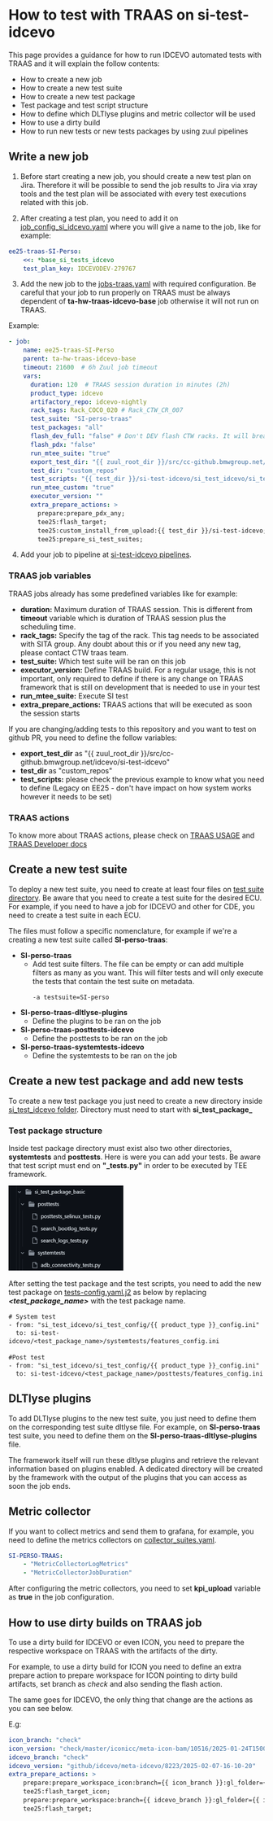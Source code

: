 # How to test with TRAAS on si-test-idcevo

This page provides a guidance for how to run IDCEVO automated tests with TRAAS and it will explain the follow contents:
 - How to create a new job
 - How to create a new test suite
 - How to create a new test package
 - Test package and test script structure
 - How to define which DLTlyse plugins and metric collector will be used
 - How to use a dirty build
 - How to run new tests or new tests packages by using zuul pipelines

## Write a new job

1. Before start creating a new job, you should create a new test plan on Jira. Therefore it will be possible to send the job results to Jira via xray tools and the test plan will be associated with every test executions related with this job.

2. After creating a test plan, you need to add it on [job_config_si_idcevo.yaml](https://cc-github.bmwgroup.net/idcevo/si-test-idcevo/blob/master/playbooks/reporting/files/job_config_si_idcevo.yaml) where you will give a name to the job, like for example:

```yaml
ee25-traas-SI-Perso:
    <<: *base_si_tests_idcevo
    test_plan_key: IDCEVODEV-279767
```

3. Add the new job to the [jobs-traas.yaml](https://cc-github.bmwgroup.net/idcevo/si-test-idcevo/blob/master/zuul.d/jobs/jobs-traas.yaml) with required configuration. Be careful that your job to run properly on TRAAS must be always dependent of **ta-hw-traas-idcevo-base** job otherwise it will not run on TRAAS.

Example:
```yaml
- job:
    name: ee25-traas-SI-Perso
    parent: ta-hw-traas-idcevo-base
    timeout: 21600  # 6h Zuul job timeout
    vars:
      duration: 120  # TRAAS session duration in minutes (2h)
      product_type: idcevo
      artifactory_repo: idcevo-nightly
      rack_tags: Rack_COCO_020 # Rack_CTW_CR_007
      test_suite: "SI-perso-traas"
      test_packages: "all"
      flash_dev_full: "false" # Don't DEV flash CTW racks. It will break them.
      flash_pdx: "false"
      run_mtee_suite: "true"
      export_test_dir: "{{ zuul_root_dir }}/src/cc-github.bmwgroup.net/idcevo/si-test-idcevo"
      test_dir: "custom_repos"
      test_scripts: "{{ test_dir }}/si-test-idcevo/si_test_idcevo/si_test_package_perso/systemtests"
      run_mtee_custom: "true"
      executor_version: ""
      extra_prepare_actions: >
        prepare:prepare_pdx_any;
        tee25:flash_target;
        tee25:custom_install_from_upload:{{ test_dir }}/si-test-idcevo;
        tee25:prepare_si_test_suites;
```

4. Add your job to pipeline at [si-test-idcevo pipelines](https://cc-github.bmwgroup.net/idcevo/si-test-idcevo/tree/master/zuul.d/pipelines).

### TRAAS job variables

TRAAS jobs already has some predefined variables like for example:

- **duration:** Maximum duration of TRAAS session. This is different from **timeout** variable which is duration of TRAAS session plus the scheduling time.
- **rack_tags:** Specify the tag of the rack. This tag needs to be associated with SITA group. Any doubt about this or if you need any new tag, please contact CTW traas team.
- **test_suite:** Which test suite will be ran on this job
- **executor_version:** Define TRAAS build. For a regular usage, this is not important, only required to define if there is any change on TRAAS framework that is still on development that is needed to use in your test
- **run_mtee_suite:** Execute SI test
- **extra_prepare_actions:** TRAAS actions that will be executed as soon the session starts

If you are changing/adding tests to this repository and you want to test on github PR, you need to define the follow variables:
- **export_test_dir** as "{{ zuul_root_dir }}/src/cc-github.bmwgroup.net/idcevo/si-test-idcevo"
- **test_dir** as "custom_repos"
- **test_scripts:** please check the previous example to know what you need to define (Legacy on EE25 - don't have impact on how system works however it needs to be set)

### TRAAS actions
To know more about TRAAS actions, please check on [TRAAS USAGE](https://cc-github.bmwgroup.net/marcoavsilva/traas/blob/main/Documentation/UseTRAAS.md) and [TRAAS Developer docs](https://developer.bmwgroup.net/docs/traas/)



## Create a new test suite

To deploy a new test suite, you need to create at least four files on [test suite directory](https://cc-github.bmwgroup.net/idcevo/si-test-idcevo/tree/master/test-suites/idcevo). Be aware that you need to create a test suite for the desired ECU. For example, if you need to have a job for IDCEVO and other for CDE, you need to create a test suite in each ECU.

The files must follow a specific nomenclature, for example if we're a creating a new test suite called **SI-perso-traas**:
- **SI-perso-traas**
    - Add test suite filters. The file can be empty or can add multiple filters as many as you want. This will filter tests and will only execute the tests that contain the test suite on metadata.
        ```
        -a testsuite=SI-perso
        ```
- **SI-perso-traas-dltlyse-plugins**
    - Define the plugins to be ran on the job
- **SI-perso-traas-posttests-idcevo**
    - Define the posttests to be ran on the job
- **SI-perso-traas-systemtests-idcevo**
    - Define the systemtests to be ran on the job

## Create a new test package and add new tests

To create a new test package you just need to create a new directory inside [si_test_idcevo folder](https://cc-github.bmwgroup.net/idcevo/si-test-idcevo/tree/master/si_test_idcevo). Directory must need to start with **si_test_package_**

### Test package structure

Inside test package directory must exist also two other directories, **systemtests** and **posttests**.
Here is were you can add your tests. Be aware that test script must end on **"_tests.py"** in order to be executed by TEE framework.

![test_package](../resources/testing_with_traas/test_package_structure.png)

After setting the test package and the test scripts, you need to add the new test package on [tests-config.yaml.j2](https://cc-github.bmwgroup.net/idcevo/si-test-idcevo/blob/master/playbooks/build-tee-test-config/templates/tests-config.yaml.j2) as below by replacing ***<test_package_name>*** with the test package name.

```
# System test
- from: "si_test_idcevo/si_test_config/{{ product_type }}_config.ini"
  to: si-test-idcevo/<test_package_name>/systemtests/features_config.ini

#Post test
- from: "si_test_idcevo/si_test_config/{{ product_type }}_config.ini"
  to: si-test-idcevo/<test_package_name>/posttests/features_config.ini
```

## DLTlyse plugins

To add DLTlyse plugins to the new test suite, you just need to define them on the corresponding test suite dltlyse file. For example, on **SI-perso-traas** test suite, you need to define them on the **SI-perso-traas-dltlyse-plugins** file.

The framework itself will run these dltlyse plugins and retrieve the relevant information based on plugins enabled. A dedicated directory will be created by the framework with the output of the plugins that you can access as soon the job ends.

## Metric collector

If you want to collect metrics and send them to grafana, for example, you need to define the metrics collectors on [collector_suites.yaml](https://cc-github.bmwgroup.net/idcevo/si-test-idcevo/blob/master/playbooks/reporting/vars/collector_suites.yaml).

```yaml
SI-PERSO-TRAAS:
    - "MetricCollectorLogMetrics"
    - "MetricCollectorJobDuration"
```

After configuring the metric collectors, you need to set **kpi_upload** variable as **true** in the job configuration.

## How to use dirty builds on TRAAS job

To use a dirty build for IDCEVO or even ICON, you need to prepare the respective workspace on TRAAS with the artifacts of the dirty.

For example, to use a dirty build for ICON you need to define an extra prepare action to prepare workspace for ICON pointing to dirty build artifacts, set branch as *check* and also sending the flash action.

The same goes for IDCEVO, the only thing that change are the actions as you can see below.

E.g:
```yaml
icon_branch: "check"
icon_version: "check/master/iconicc/meta-icon-bam/10516/2025-01-24T150021Z-534b8caff0f5409391576fa018d9af48"
idcevo_branch: "check"
idcevo_version: "github/idcevo/meta-idcevo/8223/2025-02-07-16-10-20"
extra_prepare_actions: >
    prepare:prepare_workspace_icon:branch={{ icon_branch }}:gl_folder={{ icon_version }};
    tee25:flash_target_icon;
    prepare:prepare_workspace:branch={{ idcevo_branch }}:gl_folder={{ idcevo_version }};
    tee25:flash_target;
```

